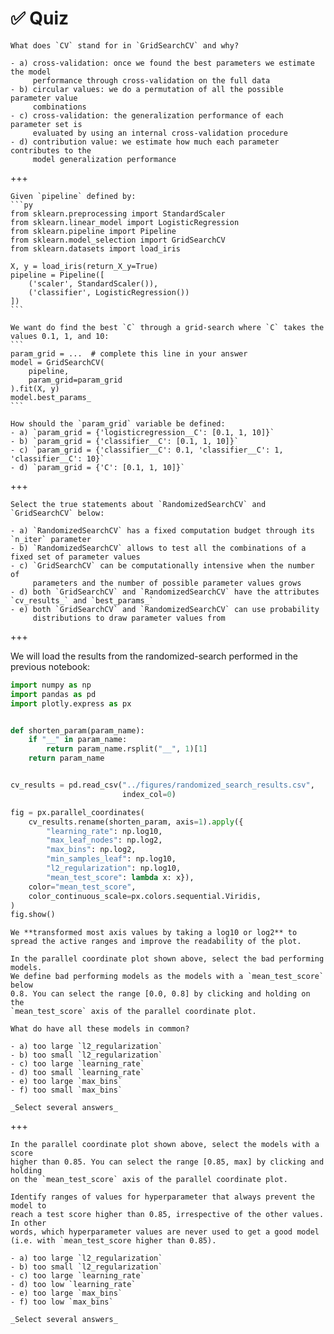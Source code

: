 # ✅ Quiz

```{admonition} Question
What does `CV` stand for in `GridSearchCV` and why?

- a) cross-validation: once we found the best parameters we estimate the model
     performance through cross-validation on the full data
- b) circular values: we do a permutation of all the possible parameter value
     combinations
- c) cross-validation: the generalization performance of each parameter set is
     evaluated by using an internal cross-validation procedure
- d) contribution value: we estimate how much each parameter contributes to the
     model generalization performance
```

+++

````{admonition} Question
Given `pipeline` defined by:
```py
from sklearn.preprocessing import StandardScaler
from sklearn.linear_model import LogisticRegression
from sklearn.pipeline import Pipeline
from sklearn.model_selection import GridSearchCV
from sklearn.datasets import load_iris

X, y = load_iris(return_X_y=True)
pipeline = Pipeline([
    ('scaler', StandardScaler()),
    ('classifier', LogisticRegression())
])
```

We want do find the best `C` through a grid-search where `C` takes the values 0.1, 1, and 10:
```
param_grid = ...  # complete this line in your answer
model = GridSearchCV(
    pipeline,
    param_grid=param_grid
).fit(X, y)
model.best_params_
```

How should the `param_grid` variable be defined:
- a) `param_grid = {'logisticregression__C': [0.1, 1, 10]}`
- b) `param_grid = {'classifier__C': [0.1, 1, 10]}`
- c) `param_grid = {'classifier__C': 0.1, 'classifier__C': 1, 'classifier__C': 10}`
- d) `param_grid = {'C': [0.1, 1, 10]}`
````

+++

```{admonition} Question
Select the true statements about `RandomizedSearchCV` and `GridSearchCV` below:

- a) `RandomizedSearchCV` has a fixed computation budget through its `n_iter` parameter
- b) `RandomizedSearchCV` allows to test all the combinations of a fixed set of parameter values
- c) `GridSearchCV` can be computationally intensive when the number of
     parameters and the number of possible parameter values grows
- d) both `GridSearchCV` and `RandomizedSearchCV` have the attributes `cv_results_` and `best_params_`
- e) both `GridSearchCV` and `RandomizedSearchCV` can use probability
     distributions to draw parameter values from
```

+++

We will load the results from the randomized-search performed in the previous
notebook:

```py
import numpy as np
import pandas as pd
import plotly.express as px


def shorten_param(param_name):
    if "__" in param_name:
        return param_name.rsplit("__", 1)[1]
    return param_name


cv_results = pd.read_csv("../figures/randomized_search_results.csv",
                         index_col=0)

fig = px.parallel_coordinates(
    cv_results.rename(shorten_param, axis=1).apply({
        "learning_rate": np.log10,
        "max_leaf_nodes": np.log2,
        "max_bins": np.log2,
        "min_samples_leaf": np.log10,
        "l2_regularization": np.log10,
        "mean_test_score": lambda x: x}),
    color="mean_test_score",
    color_continuous_scale=px.colors.sequential.Viridis,
)
fig.show()
```

```{note}
We **transformed most axis values by taking a log10 or log2** to
spread the active ranges and improve the readability of the plot.
```

```{admonition} Question
In the parallel coordinate plot shown above, select the bad performing models.
We define bad performing models as the models with a `mean_test_score` below
0.8. You can select the range [0.0, 0.8] by clicking and holding on the
`mean_test_score` axis of the parallel coordinate plot.

What do have all these models in common?

- a) too large `l2_regularization`
- b) too small `l2_regularization`
- c) too large `learning_rate`
- d) too small `learning_rate`
- e) too large `max_bins`
- f) too small `max_bins`

_Select several answers_
```

+++

```{admonition} Question
In the parallel coordinate plot shown above, select the models with a score
higher than 0.85. You can select the range [0.85, max] by clicking and holding
on the `mean_test_score` axis of the parallel coordinate plot.

Identify ranges of values for hyperparameter that always prevent the model to
reach a test score higher than 0.85, irrespective of the other values. In other
words, which hyperparameter values are never used to get a good model
(i.e. with `mean_test_score higher than 0.85).

- a) too large `l2_regularization`
- b) too small `l2_regularization`
- c) too large `learning_rate`
- d) too low `learning_rate`
- e) too large `max_bins`
- f) too low `max_bins`

_Select several answers_
```
